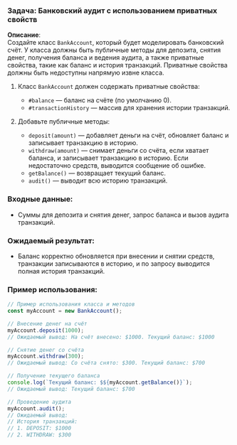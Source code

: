 ### Задача: Банковский аудит с использованием приватных свойств

**Описание**:  
Создайте класс `BankAccount`, который будет моделировать банковский счёт. У класса должны быть публичные методы для депозита, снятия денег, получения баланса и ведения аудита, а также приватные свойства, такие как баланс и история транзакций. Приватные свойства должны быть недоступны напрямую извне класса.

1. Класс `BankAccount` должен содержать приватные свойства:
   - `#balance` — баланс на счёте (по умолчанию 0).
   - `#transactionHistory` — массив для хранения истории транзакций.

2. Добавьте публичные методы:
   - `deposit(amount)` — добавляет деньги на счёт, обновляет баланс и записывает транзакцию в историю.
   - `withdraw(amount)` — снимает деньги со счёта, если хватает баланса, и записывает транзакцию в историю. Если недостаточно средств, выводится сообщение об ошибке.
   - `getBalance()` — возвращает текущий баланс.
   - `audit()` — выводит всю историю транзакций.

### Входные данные:
- Суммы для депозита и снятия денег, запрос баланса и вызов аудита транзакций.

### Ожидаемый результат:
- Баланс корректно обновляется при внесении и снятии средств, транзакции записываются в историю, и по запросу выводится полная история транзакций.

### Пример использования:

```javascript
// Пример использования класса и методов
const myAccount = new BankAccount();

// Внесение денег на счёт
myAccount.deposit(1000); 
// Ожидаемый вывод: На счёт внесено: $1000. Текущий баланс: $1000

// Снятие денег со счёта
myAccount.withdraw(300); 
// Ожидаемый вывод: Со счёта снято: $300. Текущий баланс: $700

// Получение текущего баланса
console.log(`Текущий баланс: $${myAccount.getBalance()}`);
// Ожидаемый вывод: Текущий баланс: $700

// Проведение аудита
myAccount.audit();
// Ожидаемый вывод:
// История транзакций:
// 1. DEPOSIT: $1000
// 2. WITHDRAW: $300
